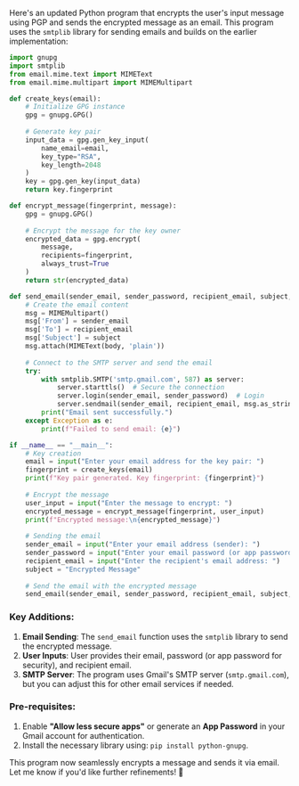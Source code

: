 Here's an updated Python program that encrypts the user's input message using PGP and sends the encrypted message as an email. This program uses the `smtplib` library for sending emails and builds on the earlier implementation:

```python
import gnupg
import smtplib
from email.mime.text import MIMEText
from email.mime.multipart import MIMEMultipart

def create_keys(email):
    # Initialize GPG instance
    gpg = gnupg.GPG()
    
    # Generate key pair
    input_data = gpg.gen_key_input(
        name_email=email,
        key_type="RSA",
        key_length=2048
    )
    key = gpg.gen_key(input_data)
    return key.fingerprint

def encrypt_message(fingerprint, message):
    gpg = gnupg.GPG()
    
    # Encrypt the message for the key owner
    encrypted_data = gpg.encrypt(
        message,
        recipients=fingerprint,
        always_trust=True
    )
    return str(encrypted_data)

def send_email(sender_email, sender_password, recipient_email, subject, body):
    # Create the email content
    msg = MIMEMultipart()
    msg['From'] = sender_email
    msg['To'] = recipient_email
    msg['Subject'] = subject
    msg.attach(MIMEText(body, 'plain'))
    
    # Connect to the SMTP server and send the email
    try:
        with smtplib.SMTP('smtp.gmail.com', 587) as server:
            server.starttls()  # Secure the connection
            server.login(sender_email, sender_password)  # Login
            server.sendmail(sender_email, recipient_email, msg.as_string())
        print("Email sent successfully.")
    except Exception as e:
        print(f"Failed to send email: {e}")

if __name__ == "__main__":
    # Key creation
    email = input("Enter your email address for the key pair: ")
    fingerprint = create_keys(email)
    print(f"Key pair generated. Key fingerprint: {fingerprint}")
    
    # Encrypt the message
    user_input = input("Enter the message to encrypt: ")
    encrypted_message = encrypt_message(fingerprint, user_input)
    print(f"Encrypted message:\n{encrypted_message}")
    
    # Sending the email
    sender_email = input("Enter your email address (sender): ")
    sender_password = input("Enter your email password (or app password): ")
    recipient_email = input("Enter the recipient's email address: ")
    subject = "Encrypted Message"
    
    # Send the email with the encrypted message
    send_email(sender_email, sender_password, recipient_email, subject, encrypted_message)
```

### Key Additions:
1. **Email Sending**: The `send_email` function uses the `smtplib` library to send the encrypted message.
2. **User Inputs**: User provides their email, password (or app password for security), and recipient email.
3. **SMTP Server**: The program uses Gmail's SMTP server (`smtp.gmail.com`), but you can adjust this for other email services if needed.

### Pre-requisites:
1. Enable **"Allow less secure apps"** or generate an **App Password** in your Gmail account for authentication.
2. Install the necessary library using: `pip install python-gnupg`.

This program now seamlessly encrypts a message and sends it via email. Let me know if you'd like further refinements! 🚀
